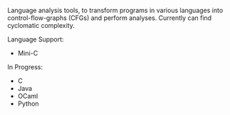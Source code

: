 Language analysis tools, to transform programs in various languages into control-flow-graphs (CFGs) and perform analyses. Currently can find cyclomatic complexity.

Language Support:
- Mini-C

In Progress:
- C
- Java
- OCaml
- Python